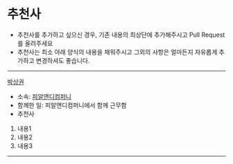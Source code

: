 # 추천사
- 추천사를 추가하고 싶으신 경우, 기존 내용의 최상단에 추가해주시고 Pull Request를 올려주세요
- 추천사는 최소 아래 양식의 내용을 채워주시고 그외의 사항은 얼마든지 자유롭게 추가하고 변경하셔도 좋습니다.

---
[박상권](https://github.com/parkSangGwon)
- 소속: [피알앤디컴퍼니](https://prnd.co.kr/)
- 함께한 일: 피알앤디컴퍼니에서 함께 근무함
- 추천사
1. 내용1
2. 내용2
3. 내용3
---
